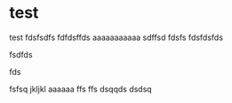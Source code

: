 test
====

test
fdsfsdfs
fdfdsffds
aaaaaaaaaaa
sdffsd
fdsfs
fdsfdsfds

fsdfds

fds


fsfsq
jkljkl
aaaaaa
ffs
ffs
dsqqds
dsdsq
